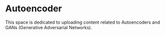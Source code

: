 # Autoencoder

This space is dedicated to uploading content related to Autoencoders and GANs (Generative Adversarial Networks).
